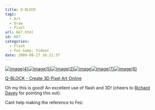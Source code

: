```yaml
---
title: Q-BLOCK
tags:
  - Art
  - Draw
  - Pixel
url: 667.html
id: 667
categories:
  - Flash
  - Fun &amp; Videos
date: 2009-08-27 16:21:37
---
```


[![image(4)](https://mikecann.co.uk/wp-content/uploads/2009/08/image4.gif "image(4)")](https://mikecann.co.uk/wp-content/uploads/2009/08/image4.gif)[![image(5)](https://mikecann.co.uk/wp-content/uploads/2009/08/image5.gif "image(5)")](https://mikecann.co.uk/wp-content/uploads/2009/08/image5.gif)[![image(2)](https://mikecann.co.uk/wp-content/uploads/2009/08/image2.gif "image(2)")](https://mikecann.co.uk/wp-content/uploads/2009/08/image2.gif)[![image](https://mikecann.co.uk/wp-content/uploads/2009/08/image.gif "image")](https://mikecann.co.uk/wp-content/uploads/2009/08/image.gif)[![image(7)](https://mikecann.co.uk/wp-content/uploads/2009/08/image7.gif "image(7)")](https://mikecann.co.uk/wp-content/uploads/2009/08/image7.gif)[![image(6)](https://mikecann.co.uk/wp-content/uploads/2009/08/image6.gif "image(6)")](https://mikecann.co.uk/wp-content/uploads/2009/08/image6.gif)

[Q-BLOCK - Create 3D Pixel Art Online](https://kyucon.com/qblock/)

Oh my this is good! An excellent use of flash and 3D! (cheers to [Richard Davey](https://www.photonstorm.com/) for pointing this out).

Cant help making the reference to Fez:

<object classid="clsid:d27cdb6e-ae6d-11cf-96b8-444553540000" width="640" height="505" codebase="https://download.macromedia.com/pub/shockwave/cabs/flash/swflash.cab#version=6,0,40,0"><param name="allowFullScreen" value="true" /><param name="allowscriptaccess" value="always" /><param name="src" value="https://www.youtube.com/v/FrVVIVyLx-Y&amp;hl=en&amp;fs=1&amp;" /><param name="allowfullscreen" value="true" /><embed type="application/x-shockwave-flash" width="640" height="505" src="https://www.youtube.com/v/FrVVIVyLx-Y&amp;hl=en&amp;fs=1&amp;" allowscriptaccess="always" allowfullscreen="true"></embed></object>